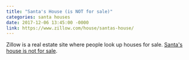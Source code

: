 ```yaml
---
title: "Santa's House (is NOT for sale)"
categories: santa houses
date: 2017-12-06 13:45:00 -0000
link: https://www.zillow.com/house/santas-house/
---
```

Zillow is a real estate site where people look up houses for sale. [Santa's house is not for sale](https://www.zillow.com/house/santas-house/).